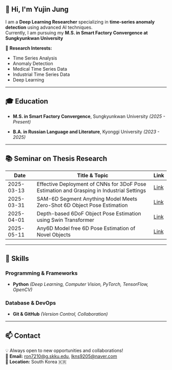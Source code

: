 ## 👋 Hi, I'm Yujin Jung
I am a **Deep Learning Researcher** specializing in **time-series anomaly detection** using advanced AI techniques.  
Currently, I am pursuing my **M.S. in Smart Factory Convergence at Sungkyunkwan University**

🔬 **Research Interests:**
- Time Series Analysis
- Anomaly Detection
- Medical Time Series Data
- Industrial Time Series Data
- Deep Learning
  
---

## 🎓 Education

- **M.S. in Smart Factory Convergence**, Sungkyunkwan University *(2025 - Present)*
  
- **B.A. in Russian Language and Literature**, Kyonggi University *(2023 - 2025)*
  
---


## 📚 Seminar on Thesis Research

| Date       | Title & Topic                                                                                         | Link  |
|------------|-------------------------------------------------------------------------------------------------------|-------|
| 2025-03-13 | Effective Deployment of CNNs for 3DoF Pose Estimation and Grasping in Industrial Settings             | [Link](https://www.youtube.com/watch?v=Xr6eF9ux5z4) |
| 2025-03-31 | SAM-6D Segment Anything Model Meets Zero-Shot 6D Object Pose Estimation                               | [Link](https://www.youtube.com/watch?v=eSFdqBNrNzU) |
| 2025-04-01 | Depth-based 6DoF Object Pose Estimation using Swin Transformer                                        | [Link](https://www.youtube.com/watch?v=T0psauag59g) |
| 2025-05-11 | Any6D Model free 6D Pose Estimation of Novel Objects                                                  | [Link](https://youtu.be/4i56bGquu9E?si=LJmBNw5eHnYaQ-Zs) |
---


## 🔧 Skills

### Programming & Frameworks
- **Python** *(Deep Learning, Computer Vision, PyTorch, TensorFlow, OpenCV)*

### Database & DevOps
- **Git & GitHub** *(Version Control, Collaboration)*
  
---

  ## 📫 Contact
💡 Always open to new opportunities and collaborations!  
📧 **Email:** [ron7210@g.skku.edu](mailto:ron7210@g.skku.edu), [lkns9205@naver.com](lkns9205@naver.com)  
📍 **Location:** South Korea 🇰🇷
